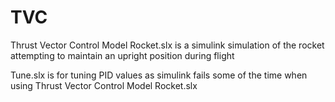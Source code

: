 # TVC
Thrust Vector Control Model Rocket.slx is a simulink simulation of the rocket attempting to maintain an upright position during flight

Tune.slx is for tuning PID values as simulink fails some of the time when using Thrust Vector Control Model Rocket.slx

